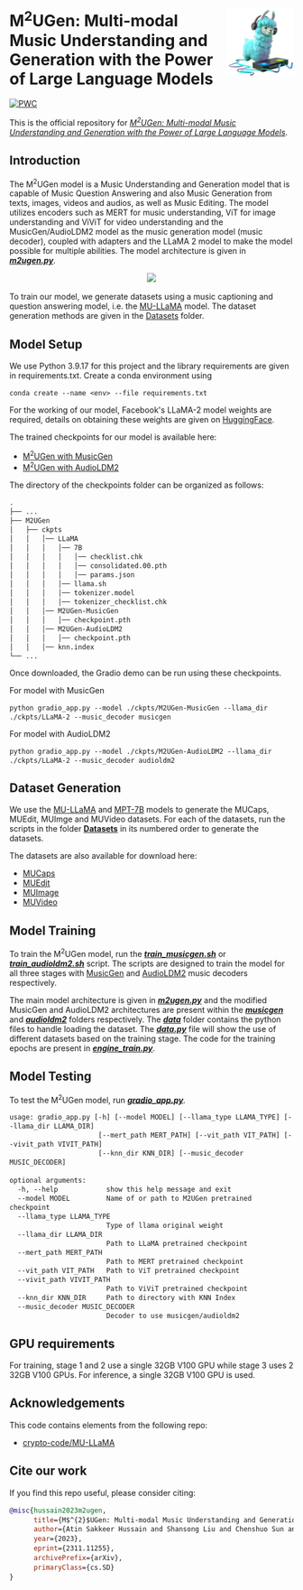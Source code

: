 <p>
  <h1>
    <img src="./assets/logo.png" height=120px align="right"/>
    M<sup>2</sup>UGen: Multi-modal Music Understanding and Generation with the Power of Large Language Models
  </h1>
</p>

[![PWC](https://img.shields.io/badge/%F0%9F%93%8E%20arXiv-Paper-red)](https://arxiv.org/abs/2311.11255)

This is the official repository for *[M<sup>2</sup>UGen: Multi-modal Music Understanding and Generation with the Power of Large Language Models](https://arxiv.org/abs/2308.11276)*.

## Introduction

The M<sup>2</sup>UGen model is a Music Understanding and Generation model that is capable of Music Question Answering and also Music Generation from texts, images, videos and audios, as well as Music Editing. The model utilizes encoders such as MERT for music understanding, ViT for image understanding and ViViT for video understanding and the MusicGen/AudioLDM2 model as the music generation model (music decoder), coupled with adapters and the LLaMA 2 model to make the model possible for multiple abilities. The model architecture is given in [**_m2ugen.py_**](./M2UGen/llama/m2ugen.py). 

<p align="center">
  <img src="./assets/M2UGen.png">
</p>

To train our model, we generate datasets using a music captioning and question answering model, i.e. the [MU-LLaMA](https://github.com/crypto-code/MU-LLaMA) model. The dataset generation methods are given in the [Datasets](./Datasets) folder. 

## Model Setup

We use Python 3.9.17 for this project and the library requirements are given in requirements.txt. Create a conda environment using
```
conda create --name <env> --file requirements.txt
```

For the working of our model, Facebook's LLaMA-2 model weights are required, details on obtaining these weights are given on [HuggingFace](https://huggingface.co/docs/transformers/main/model_doc/llama). 

The trained checkpoints for our model is available here:
- [M<sup>2</sup>UGen with MusicGen](https://huggingface.co/M2UGen/M2UGen-MusicGen)
- [M<sup>2</sup>UGen with AudioLDM2](https://huggingface.co/M2UGen/M2UGen-AudioLDM2)

The directory of the checkpoints folder can be organized as follows:
```
.
├── ...
├── M2UGen                
│   ├── ckpts
│   │   │── LLaMA
│   │   │   │── 7B
│   │   │   │   │── checklist.chk
│   │   │   │   │── consolidated.00.pth
│   │   │   │   │── params.json
│   │   │   │── llama.sh
│   │   │   │── tokenizer.model
│   │   │   │── tokenizer_checklist.chk
│   │   │── M2UGen-MusicGen
│   │   │   │── checkpoint.pth
│   │   │── M2UGen-AudioLDM2
│   │   │   │── checkpoint.pth
│   │   │── knn.index
└── ...
```

Once downloaded, the Gradio demo can be run using these checkpoints.

For model with MusicGen
```
python gradio_app.py --model ./ckpts/M2UGen-MusicGen --llama_dir ./ckpts/LLaMA-2 --music_decoder musicgen
```

For model with AudioLDM2
```
python gradio_app.py --model ./ckpts/M2UGen-AudioLDM2 --llama_dir ./ckpts/LLaMA-2 --music_decoder audioldm2
```

## Dataset Generation

We use the [MU-LLaMA](https://github.com/crypto-code/MU-LLaMA) and [MPT-7B](https://huggingface.co/mosaicml/mpt-7b-chat) models to generate the MUCaps, MUEdit, MUImge and MUVideo datasets. For each of the datasets, run the scripts in the folder [**Datasets**](./M2UGen/Datasets) in its numbered order to generate the datasets.

The datasets are also available for download here:
- [MUCaps](https://huggingface.co/datasets/M2UGen/MUCaps)
- [MUEdit](https://huggingface.co/datasets/M2UGen/MUEdit)
- [MUImage](https://huggingface.co/datasets/M2UGen/MUImage)
- [MUVideo](https://huggingface.co/datasets/M2UGen/MUVideo)

## Model Training

To train the M<sup>2</sup>UGen model, run the [**_train_musicgen.sh_**](./M2UGen/train_musicgen.sh) or [**_train_audioldm2.sh_**](./M2UGen/train_audioldm2.sh) script. The scripts are designed to train the model for all three stages with [MusicGen](https://huggingface.co/docs/transformers/model_doc/musicgen) and [AudioLDM2](https://huggingface.co/docs/diffusers/main/en/api/pipelines/audioldm2) music decoders respectively.

The main model architecture is given in [**_m2ugen.py_**](./M2UGen/llama/m2ugen.py) and the modified MusicGen and AudioLDM2 architectures are present within the [**_musicgen_**](./M2UGen/llama/musicgen/) and [**_audioldm2_**](./M2UGen/llama/audioldm2/) folders respectively. The [**_data_**](./M2UGen/data/) folder contains the python files to handle loading the dataset. The [**_data.py_**](./M2UGen/data/dataset.py) file will show the use of different datasets based on the training stage. The code for the training epochs are present in [**_engine_train.py_**](./M2UGen/engine_train.py).

## Model Testing

To test the M<sup>2</sup>UGen model, run [**_gradio_app.py_**](./M2UGen/gradio_app.py).

```
usage: gradio_app.py [-h] [--model MODEL] [--llama_type LLAMA_TYPE] [--llama_dir LLAMA_DIR]
                      [--mert_path MERT_PATH] [--vit_path VIT_PATH] [--vivit_path VIVIT_PATH]
                      [--knn_dir KNN_DIR] [--music_decoder MUSIC_DECODER]

optional arguments:
  -h, --help            show this help message and exit
  --model MODEL         Name of or path to M2UGen pretrained checkpoint
  --llama_type LLAMA_TYPE
                        Type of llama original weight
  --llama_dir LLAMA_DIR
                        Path to LLaMA pretrained checkpoint
  --mert_path MERT_PATH
                        Path to MERT pretrained checkpoint
  --vit_path VIT_PATH   Path to ViT pretrained checkpoint
  --vivit_path VIVIT_PATH
                        Path to ViViT pretrained checkpoint
  --knn_dir KNN_DIR     Path to directory with KNN Index
  --music_decoder MUSIC_DECODER
                        Decoder to use musicgen/audioldm2
```

## GPU requirements

For training, stage 1 and 2 use a single 32GB V100 GPU while stage 3 uses 2 32GB V100 GPUs. For inference, a single 32GB V100 GPU is used.

## Acknowledgements

This code contains elements from the following repo:
- [crypto-code/MU-LLaMA](https://github.com/crypto-code/MU-LLaMA)


## Cite our work
If you find this repo useful, please consider citing: 
```bibtex
@misc{hussain2023m2ugen,
      title={M$^{2}$UGen: Multi-modal Music Understanding and Generation with the Power of Large Language Models}, 
      author={Atin Sakkeer Hussain and Shansong Liu and Chenshuo Sun and Ying Shan},
      year={2023},
      eprint={2311.11255},
      archivePrefix={arXiv},
      primaryClass={cs.SD}
}
```
